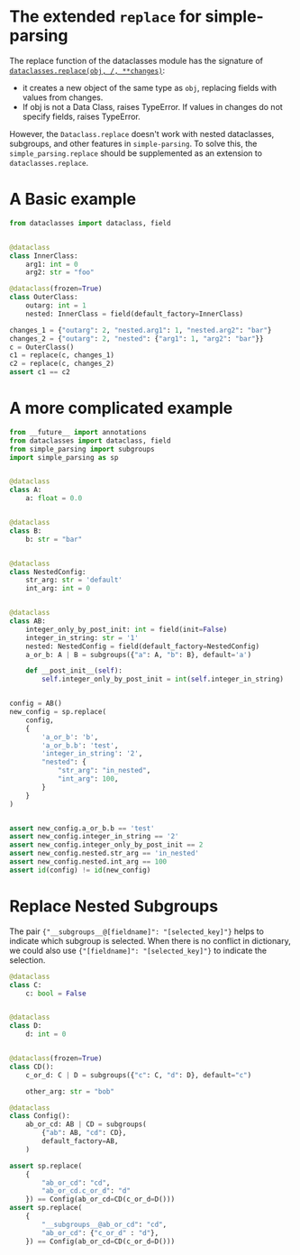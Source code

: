 # The extended `replace` for simple-parsing

The replace function of the dataclasses module has the signature of [`dataclasses.replace(obj, /, **changes)`](https://docs.python.org/3/library/dataclasses.html#dataclasses.replace):
- it creates a new object of the same type as `obj`, replacing fields with values from changes.
- If obj is not a Data Class, raises TypeError. If values in changes do not specify fields, raises TypeError.

However, the `Dataclass.replace` doesn't work with nested dataclasses, subgroups, and other features in `simple-parsing`. To solve this, the `simple_parsing.replace` should be supplemented as an extension to `dataclasses.replace`.

# A Basic example
```python
from dataclasses import dataclass, field


@dataclass
class InnerClass:
    arg1: int = 0
    arg2: str = "foo"

@dataclass(frozen=True)
class OuterClass:
    outarg: int = 1
    nested: InnerClass = field(default_factory=InnerClass)

changes_1 = {"outarg": 2, "nested.arg1": 1, "nested.arg2": "bar"}
changes_2 = {"outarg": 2, "nested": {"arg1": 1, "arg2": "bar"}}
c = OuterClass()
c1 = replace(c, changes_1)
c2 = replace(c, changes_2)
assert c1 == c2
```

# A more complicated example
```python
from __future__ import annotations
from dataclasses import dataclass, field
from simple_parsing import subgroups
import simple_parsing as sp


@dataclass
class A:
    a: float = 0.0


@dataclass
class B:
    b: str = "bar"


@dataclass
class NestedConfig:
    str_arg: str = 'default'
    int_arg: int = 0


@dataclass
class AB:
    integer_only_by_post_init: int = field(init=False)
    integer_in_string: str = '1'
    nested: NestedConfig = field(default_factory=NestedConfig)
    a_or_b: A | B = subgroups({"a": A, "b": B}, default='a')

    def __post_init__(self):
        self.integer_only_by_post_init = int(self.integer_in_string)


config = AB()
new_config = sp.replace(
    config,
    {
        'a_or_b': 'b',
        'a_or_b.b': 'test',
        'integer_in_string': '2',
        "nested": {
            "str_arg": "in_nested",
            "int_arg": 100,
        }
    }
)


assert new_config.a_or_b.b == 'test'
assert new_config.integer_in_string == '2'
assert new_config.integer_only_by_post_init == 2
assert new_config.nested.str_arg == 'in_nested'
assert new_config.nested.int_arg == 100
assert id(config) != id(new_config)

```

# Replace Nested Subgroups
The pair `{"__subgroups__@[fieldname]": "[selected_key]"}` helps to indicate which subgroup is selected. When there is no conflict in dictionary, we could also use `{"[fieldname]": "[selected_key]"}` to indicate the selection.

```python
@dataclass
class C:
    c: bool = False


@dataclass
class D:
    d: int = 0


@dataclass(frozen=True)
class CD():
    c_or_d: C | D = subgroups({"c": C, "d": D}, default="c")

    other_arg: str = "bob"

@dataclass
class Config():
    ab_or_cd: AB | CD = subgroups(
        {"ab": AB, "cd": CD},
        default_factory=AB,
    )

assert sp.replace(
    {
        "ab_or_cd": "cd", 
        "ab_or_cd.c_or_d": "d"
    }) == Config(ab_or_cd=CD(c_or_d=D()))
assert sp.replace(
    {
        "__subgroups__@ab_or_cd": "cd", 
        "ab_or_cd": {"c_or_d" : "d"},
    }) == Config(ab_or_cd=CD(c_or_d=D()))
```